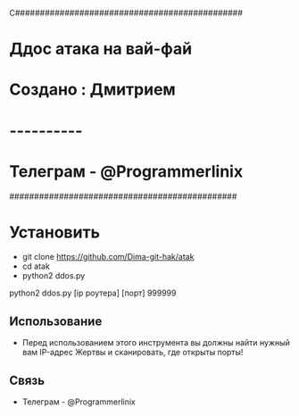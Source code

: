 С##############################################
#         Ддос атака на вай-фай              #
#           Создано : Дмитрием               #
#               ----------                   #
#           Телеграм - @Programmerlinix      #
##############################################

# Установить
- git clone https://github.com/Dima-git-hak/atak
- cd atak
- python2 ddos.py

python2 ddos.py [ip роутера] [порт] 999999

## Использование
- Перед использованием этого инструмента вы должны найти нужный вам IP-адрес Жертвы и сканировать, где открыты порты!

## Связь 
- Телеграм - @Programmerlinix

